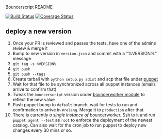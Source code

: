 Bouncerscript README

[![Build Status](https://travis-ci.org/mozilla-releng/bouncerscript.svg?branch=master)](https://travis-ci.org/mozilla-releng/bouncerscript)
[![Coverage Status](https://coveralls.io/repos/github/mozilla-releng/bouncerscript/badge.svg?branch=master)](https://coveralls.io/github/mozilla-releng/bouncerscript?branch=master)


## deploy a new version

1. Once your PR is reviewed and passes the tests, have one of the admins review & merge it
2. Bump to new version in `version.json` and commit with a "%VERSION%" message
3. `git tag -s %VERSION%`
4. `git push`
5. `git push --tags`
6. Create tarball with `python setup.py sdist` and scp that file under [puppet](http://releng-puppet2.srv.releng.scl3.mozilla.com/python/packages-3.5/)
7. Wait for that file to be synchronized across all puppet instances (emails arrive to confirm that)
8. Tweak the `bouncerscript` version under [bouncerworker module](https://hg.mozilla.org/build/puppet/file/tip/modules/bouncer_scriptworker/manifests/init.pp#l29) to reflect the new value
9. Push puppet bump to `default` branch, wait for tests to run and confirmation to arrive in `#releng`. Merge it to `production` after that.
10. There is currently *a single instance of* bouncerworker. Ssh to it and run `puppet agent --test` as `root` to enforce the deployment of the newest catalog. Can also wait for the cron job to run puppet to deploy new changes every 30 mins or so.

